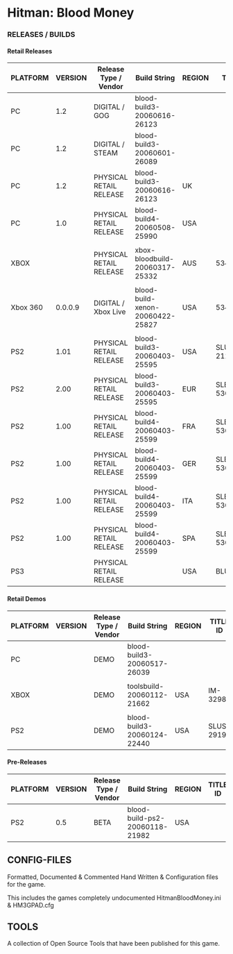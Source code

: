 # Hitman: Blood Money

### RELEASES / BUILDS

#### Retail Releases

| PLATFORM | VERSION       | Release Type / Vendor   | Build String                     | REGION | TITLE ID   |
|----------|---------------|-------------------------|----------------------------------|--------|------------|
| PC       | 1.2           | DIGITAL / GOG           | blood-build3-20060616-26123      |        |            |
| PC       | 1.2           | DIGITAL / STEAM         | blood-build3-20060601-26089      |        |            |
| PC       | 1.2           | PHYSICAL RETAIL RELEASE | blood-build3-20060616-26123      | UK     |            |
| PC       | 1.0           | PHYSICAL RETAIL RELEASE | blood-build4-20060508-25990      | USA    |            |
|          |               |                         |                                  |        |            |
| XBOX     |               | PHYSICAL RETAIL RELEASE | xbox-bloodbuild-20060317-25332   | AUS    | 534300FA   |
|          |               |                         |                                  |        |            |
| Xbox 360 | 0.0.0.9       | DIGITAL / Xbox Live     | blood-build-xenon-20060422-25827 | USA    | 534307DB   |
|          |               |                         |                                  |        |            |
| PS2      | 1.01          | PHYSICAL RETAIL RELEASE | blood-build3-20060403-25595      | USA    | SLUS-21108 |
| PS2      | 2.00          | PHYSICAL RETAIL RELEASE | blood-build3-20060403-25595      | EUR    | SLES-53028 |
| PS2      | 1.00          | PHYSICAL RETAIL RELEASE | blood-build4-20060403-25599      | FRA    | SLES-53029 |
| PS2      | 1.00          | PHYSICAL RETAIL RELEASE | blood-build4-20060403-25599      | GER    | SLES-53030 |
| PS2      | 1.00          | PHYSICAL RETAIL RELEASE | blood-build4-20060403-25599      | ITA    | SLES-53031 |
| PS2      | 1.00          | PHYSICAL RETAIL RELEASE | blood-build4-20060403-25599      | SPA    | SLES-53032 |
| PS3      |               | PHYSICAL RETAIL RELEASE |                                  | USA    | BLUS30942  |

#### Retail Demos

| PLATFORM | VERSION       | Release Type / Vendor   | Build String                   | REGION | TITLE ID   |
|----------|---------------|-------------------------|--------------------------------|--------|------------|
| PC       |               | DEMO                    | blood-build3-20060517-26039    |        |            |
|          |               |                         |                                |        |            |
| XBOX     |               | DEMO                    | toolsbuild-20060112-21662      | USA    | IM-32983   |
|          |               |                         |                                |        |            |
| PS2      |               | DEMO                    | blood-build3-20060124-22440    | USA    | SLUS-29191 |

#### Pre-Releases

| PLATFORM | VERSION       | Release Type / Vendor   | Build String                   | REGION | TITLE ID   |
|----------|---------------|-------------------------|--------------------------------|--------|------------|
| PS2      | 0.5           | BETA                    | blood-build-ps2-20060118-21982 | USA    |            |

## CONFIG-FILES
Formatted, Documented & Commented Hand Written & Configuration files for the game.

This includes the games completely undocumented HitmanBloodMoney.ini & HM3GPAD.cfg

## TOOLS
A collection of Open Source Tools that have been published for this game.
